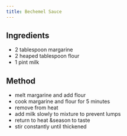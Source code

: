 ```yaml
---
title: Bechemel Sauce
---
```


## Ingredients

-   2 tablespoon margarine
-   2 heaped tablespoon flour
-   1 pint milk

## Method

-   melt margarine and add flour
-   cook margarine and flour for 5 minutes
-   remove from heat
-   add milk slowly to mixture to prevent lumps
-   return to heat &season to taste
-   stir constantly until thickened
